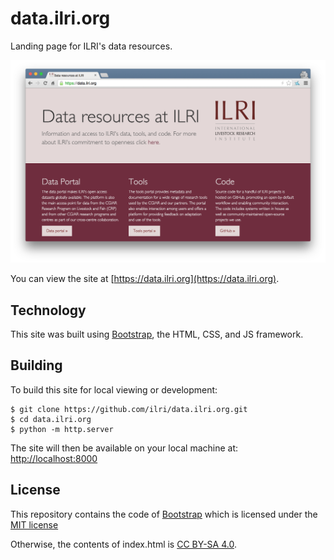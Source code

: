# data.ilri.org
Landing page for ILRI's data resources.

![data.ilri.org screenshot](/screenshot@2x.png?raw=true "data.ilri.org screenshot")

You can view the site at [https://data.ilri.org](https://data.ilri.org).

## Technology
This site was built using [Bootstrap](http://getbootstrap.com/), the HTML, CSS, and JS framework.

## Building
To build this site for local viewing or development:

    $ git clone https://github.com/ilri/data.ilri.org.git
    $ cd data.ilri.org
    $ python -m http.server

The site will then be available on your local machine at: [http://localhost:8000](http://localhost:8000)

## License

This repository contains the code of [Bootstrap](http://getbootstrap.com)
which is licensed under the [MIT license](https://raw.githubusercontent.com/twbs/bootstrap/master/LICENSE)

Otherwise, the contents of index.html is [CC BY-SA 4.0](https://creativecommons.org/licenses/by-sa/4.0/legalcode).
